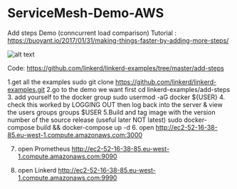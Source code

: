 # ServiceMesh-Demo-AWS

Add steps Demo (conncurrent load comparison)
Tutorial : https://buoyant.io/2017/01/31/making-things-faster-by-adding-more-steps/ 
 
![alt text](https://github.com/linkerd/linkerd-examples/blob/master/add-steps/add-steps.png "Overview of demo architecture")

Code: https://github.com/linkerd/linkerd-examples/tree/master/add-steps

1.get all the examples
sudo git clone https://github.com/linkerd/linkerd-examples.git
2.go to the demo we want first
cd linkerd-examples/add-steps
3. add yourself to the docker group
sudo usermod -aG docker ${USER}
4. check this worked by LOGGING OUT then log back into the server & view the users groups
groups $USER
5.Build and tag image with the version number of the source release (useful later NOT latest)
sudo docker-compose build && docker-compose up -d
6. open http://ec2-52-16-38-85.eu-west-1.compute.amazonaws.com:3000 

7. open Prometheus  http://ec2-52-16-38-85.eu-west-1.compute.amazonaws.com:9090 

8. open Linkerd http://ec2-52-16-38-85.eu-west-1.compute.amazonaws.com:9990 


